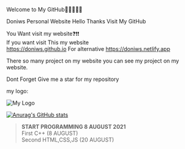 Welcome to My GitHub👋👋👋👋👋                                           
                                                                           
Doniws Personal Website Hello Thanks Visit My GitHub                       
                                                                           
You Want visit my website❓❗❗                                                                                                       
If you want visit This my website                                                                                
https://doniws.github.io For alternative https://doniws.netlify.app        
                                                                           
There so many project on my website you can see my project on my website.  

Dont Forget Give me a star for my repository

my logo:

![My Logo](https://doniws.netlify.app/images/logoutama.webp)

[![Anurag's GitHub stats](https://github-readme-stats.vercel.app/api?username=Doniws)](https://github.com/Doniws/)

>**START PROGRAMMING 8 AUGUST 2021**<br>
First C++ (8 AUGUST)<br>
Second HTML,CSS,JS (20 AUGUST)<br>
